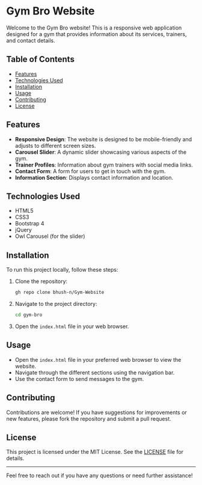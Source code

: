 # Gym Bro Website

Welcome to the Gym Bro website! This is a responsive web application designed for a gym that provides information about its services, trainers, and contact details.

## Table of Contents

- [Features](#features)
- [Technologies Used](#technologies-used)
- [Installation](#installation)
- [Usage](#usage)
- [Contributing](#contributing)
- [License](#license)

## Features

- **Responsive Design**: The website is designed to be mobile-friendly and adjusts to different screen sizes.
- **Carousel Slider**: A dynamic slider showcasing various aspects of the gym.
- **Trainer Profiles**: Information about gym trainers with social media links.
- **Contact Form**: A form for users to get in touch with the gym.
- **Information Section**: Displays contact information and location.

## Technologies Used

- HTML5
- CSS3
- Bootstrap 4
- jQuery
- Owl Carousel (for the slider)

## Installation

To run this project locally, follow these steps:

1. Clone the repository:
   ```bash
   gh repo clone bhush-n/Gym-Website
   ```
2. Navigate to the project directory:
   ```bash
   cd gym-bro
   ```
3. Open the `index.html` file in your web browser.

## Usage

- Open the `index.html` file in your preferred web browser to view the website.
- Navigate through the different sections using the navigation bar.
- Use the contact form to send messages to the gym.

## Contributing

Contributions are welcome! If you have suggestions for improvements or new features, please fork the repository and submit a pull request.

## License

This project is licensed under the MIT License. See the [LICENSE](LICENSE) file for details.

---

Feel free to reach out if you have any questions or need further assistance!
```

